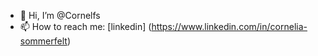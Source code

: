- 👋 Hi, I’m @Cornelfs
- 📫 How to reach me: [linkedin] (https://www.linkedin.com/in/cornelia-sommerfelt)

<!---
Cornelfs/Cornelfs is a ✨ special ✨ repository because its `README.md` (this file) appears on your GitHub profile.
You can click the Preview link to take a look at your changes.
--->
